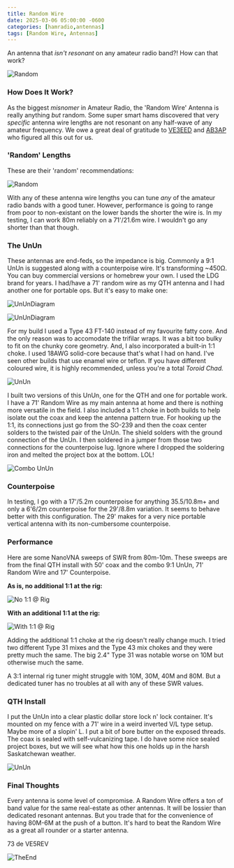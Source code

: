```yaml
---
title: Random Wire
date: 2025-03-06 05:00:00 -0600
categories: [hamradio,antennas]
tags: [Random Wire, Antennas]
---
```


An antenna that *isn't resonant* on any amateur radio band?! How can that work?

![Random](./assets/Random/RND00.webp)

### How Does It Work?

As the biggest *misnomer* in Amateur Radio, the 'Random Wire' Antenna is really anything *but* random. Some super smart hams discovered that very *specific* antenna wire lengths are not resonant on any half-wave of any amateur frequency. We owe a great deal of gratitude to [VE3EED](https://hamuniverse.com/randomwireantennalengths.html) and [AB3AP](https://udel.edu/~mm/ham/randomWire/) who figured all this out for us. 

### 'Random' Lengths

These are their 'random' recommendations:

![Random](./assets/Random/RND01.webp)

With any of these antenna wire lengths you can tune *any* of the amateur radio bands with a good tuner. However, performance is going to range from poor to non-existant on the lower bands the shorter the wire is. In my testing, I can work 80m reliably on a 71'/21.6m wire. I wouldn't go any shorter than that though.

### The UnUn

These antennas are end-feds, so the impedance is big. Commonly a 9:1 UnUn is suggested along with a counterpoise wire. It's transforming ~450Ω. You can buy commercial versions or homebrew your own. I used the LDG brand for years. I had/have a 71' random wire as my QTH antenna and I had another one for portable ops. But it's easy to make one:

![UnUnDiagram](./assets/Random/RND02.webp)

![UnUnDiagram](./assets/Random/RND03.webp)

For my build I used a Type 43 FT-140 instead of my favourite fatty core. And the only reason was to accomodate the trifilar wraps. It was a bit too bulky to fit on the chunky core geometry. And, I also incorporated a built-in 1:1 choke. I used 18AWG solid-core because that's what I had on hand. I've seen other builds that use enamel wire or teflon. If you have different coloured wire, it is highly recommended, unless you're a total *Toroid Chad.*

![UnUn](./assets/Random/RND04.webp)

I built two versions of this UnUn, one for the QTH and one for portable work. I have a 71' Random Wire as my main antenna at home and there is nothing more versatile in the field. I also included a 1:1 choke in both builds to help isolate out the coax and keep the antenna pattern true. For hooking up the 1:1, its connections just go from the SO-239 and then the coax center solders to the twisted pair of the UnUn. The shield solders with the ground connection of the UnUn. I then soldered in a jumper from those two connections for the counterpoise lug. Ignore where I dropped the soldering iron and melted the project box at the bottom. LOL!

![Combo UnUn](./assets/Random/RND05.webp)

### Counterpoise
In testing, I go with a 17'/5.2m counterpoise for anything 35.5/10.8m+ and only a 6'6/2m counterpoise for the 29'/8.8m variation. It seems to behave better with this configuration. The 29' makes for a very nice portable vertical antenna with its non-cumbersome counterpoise.

### Performance

Here are some NanoVNA sweeps of SWR from 80m-10m. These sweeps are from the final QTH install with 50' coax and the combo 9:1 UnUn, 71' Random Wire and 17' Counterpoise.

**As is, no additional 1:1 at the rig:**

![No 1:1 @ Rig](./assets/Random/9_1NO1_1ATRIG.webp)

**With an additional 1:1 at the rig:**

![With 1:1 @ Rig](./assets/Random/9_1W1_1ATRIG.webp)

Adding the additional 1:1 choke at the rig doesn't really change much. I tried two different Type 31 mixes and the Type 43 mix chokes and they were pretty much the same. The big 2.4" Type 31 was notable worse on 10M but otherwise much the same. 

A 3:1 internal rig tuner might struggle with 10M, 30M, 40M and 80M. But a dedicated tuner has no troubles at all with any of these SWR values.

### QTH Install

I put the UnUn into a clear plastic dollar store lock n' lock container. It's mounted on my fence with a 71' wire in a weird inverted V/L type setup. Maybe more of a slopin' L. I put a bit of bore butter on the exposed threads. The coax is sealed with self-vulcanizing tape. I do have some nice sealed project boxes, but we will see what how this one holds up in the harsh Saskatchewan weather. 

![UnUn](./assets/Random/RND07.webp)

### Final Thoughts

Every antenna is some level of compromise. A Random Wire offers a ton of band value for the same real-estate as other antennas. It will be lossier than dedicated resonant antennas. But you trade that for the convenience of having 80M-6M at the push of a button. It's hard to beat the Random Wire as a great all rounder or a starter antenna.  

73 de VE5REV

![TheEnd](./assets/Random/RND08.webp)
